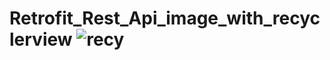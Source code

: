 # Retrofit_Rest_Api_image_with_recyclerview ![recy](https://github.com/MDSalmanChohan/Retrofit_Rest_Api_image_with_recyclerview/assets/108273905/92b42cc0-051f-448b-a2f8-17369bfa4fa1)
